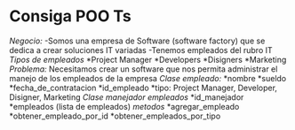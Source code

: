# Consiga POO Ts
*Negocio:*
-Somos una empresa de Software (software factory) que se dedica a crear soluciones IT variadas
-Tenemos empleados del rubro IT
    *Tipos de empleados*
    *Project Manager
    *Developers
    *Disigners
    *Marketing
*Problema:*
Necesitamos crear un software que nos permita administrar el manejo de los empleados de la empresa
*Clase empleado:*
    *nombre
    *sueldo
    *fecha_de_contratacion
    *id_empleado
    *tipo: Project Manager, Developer, Disigner, Marketing
*Clase manejador empleados*
    *id_manejador
    *empleados (lista de empleados)
*metodos*
    *agregar_empleado
    *obtener_empleado_por_id
    *obtener_empleados_por_tipo